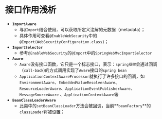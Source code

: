 # 接口作用浅析
* **`ImportAware`**  
  * 与`@Import`结合使用，可以获取所定义注解的元数据（metadata）；
  * 具体作用可查看`@EnableWebSecurity`中的`@Import(WebSecurityConfiguration.class)`；
* **`ImportSelector`**
  * 参考`@EnableWebSecurity`的`@Import`中的`SpringWebMvcImportSelector`
* **`Aware`**  
  * `Aware`没有接口函数，它只是一个标志接口，表示：`spring框架`会通过回调（`call-back`)的方式调用实现了`Aware`接口的`spring bean`
  * `ApplicationContextAwareProcessor`就执行了许多接口的回调，如`EnvironmentAware`、`EmbeddedValueResolverAware`、`ResourceLoaderAware`、`ApplicationEventPublisherAware`、`MessageSourceAware` 、`ApplicationContextAware`等
* **`BeanClassLoaderAware`**  
  * 此类中的`setBeanClassLoader`方法会被回调，当前**`beanFactory`**的`classLoader`将被设置；